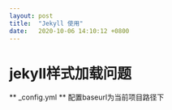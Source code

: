```yaml
---
layout: post
title:  "Jekyll 使用"
date:   2020-10-06 14:10:12 +0800
---
```


# jekyll样式加载问题
** _config.yml ** 配置baseurl为当前项目路径下


